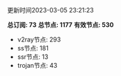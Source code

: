 更新时间2023-03-05 23:21:23

**总订阅: 73**
**总节点: 1177**
**有效节点: 530**
- v2ray节点: 293
- ss节点: 181
- ssr节点: 13
- trojan节点: 43
